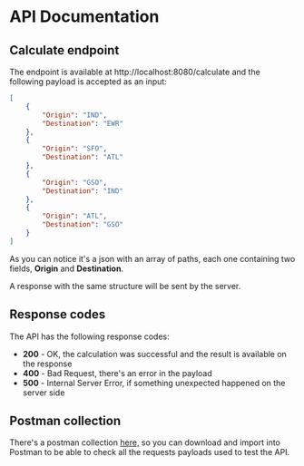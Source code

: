 # API Documentation

## Calculate endpoint
The endpoint is available at http://localhost:8080/calculate and the following payload is accepted as an input:
```json
[
    {
        "Origin": "IND",
        "Destination": "EWR"
    },
    {
        "Origin": "SFO",
        "Destination": "ATL"
    },
    {
        "Origin": "GSO",
        "Destination": "IND"
    },
    {
        "Origin": "ATL",
        "Destination": "GSO"
    }
]
```
As you can notice it's a json with an array of paths, each one containing two fields, **Origin** and **Destination**.

A response with the same structure will be sent by the server.

## Response codes
The API has the following response codes:
- **200** - OK, the calculation was successful and the result is available on the response
- **400** - Bad Request, there's an error in the payload
- **500** - Internal Server Error, if something unexpected happened on the server side

## Postman collection

There's a postman collection [here,](./postman_collection.json) so you can download and import into Postman to be able to
check all the requests payloads used to test the API.

